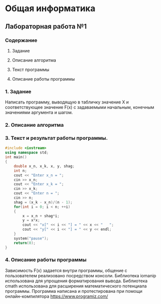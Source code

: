 # Общая информатика

## Лабораторная работа №1

### Содержание

1. Задание

2. Описание алгоритма

3. Текст программы

4. Описание работы программы

### 1. Задание

Написать программу, выводящую в табличку значение X и соответствующее значение F(x) с задаваемыми начальным, конечным значениями аргумента и шагом.

### 2. Описание алгоритма


### 3. Текст и результат работы программы.

```c++
#include <iostream>
using namespace std;
int main()
{
	double x_n, x_k, x, y, shag;
	int n;
	cout << "Enter x_n = ";
	cin >> x_n;
	cout << "Enter x_k = ";
	cin >> x_k;
	cout << "Enter n = ";
	cin >> n;
	shag = (x_k - x_n)/(n - 1);
	for(int i = 0; i < n; ++i)
	{
		x = x_n + shag*i;
		y = x*x;
		cout << "x[" << i << "] = " << x << "   ";
		cout << "y[" << i << "] = " << y << endl;
	}
	system("pause");
	return(0);
}
```


### 4. Описание работы программы

Зависимость F(x) задается внутри программы, общение с пользователем реализовано посредством консоли.
Библиотека iomanip использована для упрощения форматирования вывода.
Библиотека cmath использована для расширения математического потенциала программы.
Программа написана и протестирована при помощи онлайн-компилятора https://www.programiz.com/

